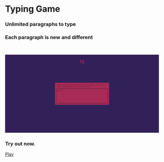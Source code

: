 # Typing Game

### Unlimited paragraphs to type

### Each paragraph is new and different

<br>

<p align="center">
    <img src="./ss.png">
</p>

### Try out now.

<a href="https://typing-game-ssk.netlify.app/" target="blank">Play</a>
